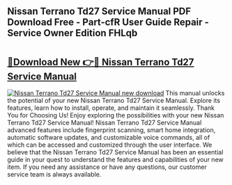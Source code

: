 ## Nissan Terrano Td27 Service Manual PDF Download Free - Part-cfR User Guide Repair - Service Owner Edition FHLqb

# <h2><a href="http://cf12187.oget.top/?id=Nissan+Terrano+Td27+Service+Manual">🔗Download New 👉🔴 Nissan Terrano Td27 Service Manual</a></h2>

[![Nissan Terrano Td27 Service Manual new download](https://i.imgur.com/5g1atiW.png)](http://cf12187.oget.top/?id=Nissan+Terrano+Td27+Service+Manual)
This manual unlocks the potential of your new Nissan Terrano Td27 Service Manual. Explore its features, learn how to install, operate, and maintain it seamlessly. Thank You for Choosing Us! Enjoy exploring the possibilities with your new Nissan Terrano Td27 Service Manual! Nissan Terrano Td27 Service Manual advanced features include fingerprint scanning, smart home integration, automatic software updates, and customizable voice commands, all of which can be accessed and customized through the user interface. We believe that the Nissan Terrano Td27 Service Manual has been an essential guide in your quest to understand the features and capabilities of your new item. If you need any assistance or have any questions, our customer service team is always available.

